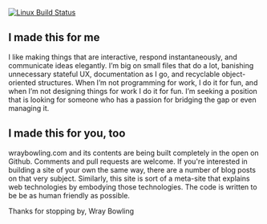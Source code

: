 [![Linux Build Status](https://travis-ci.org/wraybowling/wraybowling.com.svg?branch=master)](https://travis-ci.org/wraybowling/wraybowling.com)

## I made this for me
I like making things that are interactive, respond instantaneously, and communicate ideas elegantly. I’m big on small files that do a lot, banishing unnecessary stateful UX, documentation as I go, and recyclable object-oriented structures. When I’m not programming for work, I do it for fun, and when I’m not designing things for work I do it for fun. I’m seeking a position that is looking for someone who has a passion for bridging the gap or even managing it.

## I made this for you, too
wraybowling.com and its contents are being built completely in the open on Github. Comments and pull requests are welcome. If you're interested in building a site of your own the same way, there are a number of blog posts on that very subject. Similarly, this site is sort of a meta-site that explains web technologies by embodying those technologies. The code is written to be be as human friendly as possible.

Thanks for stopping by,
Wray Bowling